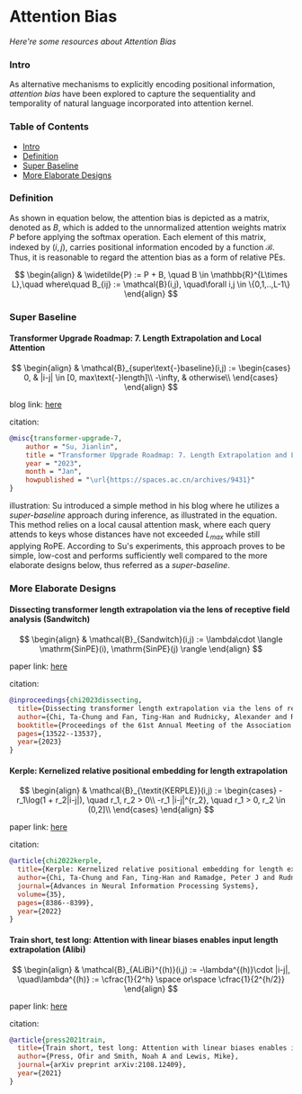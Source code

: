 # Attention Bias
*Here're some resources about Attention Bias*

### Intro

As alternative mechanisms to explicitly encoding positional information, *attention bias* have been explored to capture the sequentiality and temporality of natural language incorporated into attention kernel. 


### Table of Contents
* [Intro](#intro)
* [Definition](#definition)
* [Super Baseline](#super-baseline)
* [More Elaborate Designs](#more-elaborate-designs)

### Definition

As shown in equation below, the attention bias is depicted as a matrix, denoted as $B$, which is added to the unnormalized attention weights matrix $P$ before applying the softmax operation. Each element of this matrix, indexed by $(i,j)$, carries positional information encoded by a function $\mathcal{B}$. Thus, it is reasonable to regard the attention bias as a form of relative PEs.

$$
\begin{align}
    & \widetilde{P} := P + B, \quad B \in \mathbb{R}^{L\times L},\quad where\quad B_{ij} := \mathcal{B}(i,j), \quad\forall i,j \in \{0,1,..,L-1\}
\end{align}
$$


### Super Baseline

#### Transformer Upgrade Roadmap: 7. Length Extrapolation and Local Attention

$$
  \begin{align}
      & \mathcal{B}_{super\text{-}baseline}(i,j) := \begin{cases}
          0, & |i-j| \in [0, max\text{-}length]\\
          -\infty, & otherwise\\
      \end{cases}
  \end{align}
$$

blog link: [here](https://spaces.ac.cn/archives/9431)

citation: 
```bibtex
@misc{transformer-upgrade-7,
    author = "Su, Jianlin",
    title = "Transformer Upgrade Roadmap: 7. Length Extrapolation and Local Attention",
    year = "2023",
    month = "Jan",
    howpublished = "\url{https://spaces.ac.cn/archives/9431}"
}
```

illustration: 
Su introduced a simple method in his blog where he utilizes a *super-baseline* approach during inference, as illustrated in the equation. This method relies on a local causal attention mask, where each query attends to keys whose distances have not exceeded $L_{max}$ while still applying RoPE. According to Su's experiments, this approach proves to be simple, low-cost and performs sufficiently well compared to the more elaborate designs below, thus referred as a *super-baseline*.
  



### More Elaborate Designs

#### Dissecting transformer length extrapolation via the lens of receptive field analysis (Sandwitch)

$$
  \begin{align}
      & \mathcal{B}_{Sandwitch}(i,j) := \lambda\cdot \langle \mathrm{SinPE}(i), \mathrm{SinPE}(j) \rangle
  \end{align}
$$

paper link: [here](https://aclanthology.org/2023.acl-long.756.pdf)

citation: 
```bibtex
@inproceedings{chi2023dissecting,
  title={Dissecting transformer length extrapolation via the lens of receptive field analysis},
  author={Chi, Ta-Chung and Fan, Ting-Han and Rudnicky, Alexander and Ramadge, Peter},
  booktitle={Proceedings of the 61st Annual Meeting of the Association for Computational Linguistics (Volume 1: Long Papers)},
  pages={13522--13537},
  year={2023}
}
```

#### Kerple: Kernelized relative positional embedding for length extrapolation

$$
  \begin{align}
      & \mathcal{B}_{\textit{KERPLE}}(i,j) := \begin{cases}
          -r_1\log(1 + r_2|i-j|), \quad r_1, r_2 > 0\\
          -r_1 |i-j|^{r_2}, \quad r_1 > 0, r_2 \in (0,2]\\
      \end{cases}
  \end{align}
$$

paper link: [here](https://proceedings.neurips.cc/paper_files/paper/2022/file/37a413841a614b5414b333585e7613b8-Paper-Conference.pdf)

citation: 
```bibtex
@article{chi2022kerple,
  title={Kerple: Kernelized relative positional embedding for length extrapolation},
  author={Chi, Ta-Chung and Fan, Ting-Han and Ramadge, Peter J and Rudnicky, Alexander},
  journal={Advances in Neural Information Processing Systems},
  volume={35},
  pages={8386--8399},
  year={2022}
}
```


#### Train short, test long: Attention with linear biases enables input length extrapolation (Alibi)

$$
  \begin{align}
      & \mathcal{B}_{ALiBi}^{(h)}(i,j) := -\lambda^{(h)}\cdot |i-j|, \quad\lambda^{(h)} := \cfrac{1}{2^h} \space or\space \cfrac{1}{2^{h/2}}
  \end{align}
$$

paper link: [here](https://arxiv.org/pdf/2108.12409.pdf%5C)

citation: 
```bibtex
@article{press2021train,
  title={Train short, test long: Attention with linear biases enables input length extrapolation},
  author={Press, Ofir and Smith, Noah A and Lewis, Mike},
  journal={arXiv preprint arXiv:2108.12409},
  year={2021}
}
```
    
